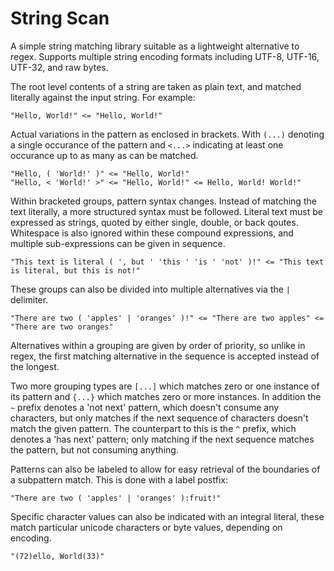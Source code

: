 # String Scan
A simple string matching library suitable as a lightweight alternative
to regex.  Supports multiple string encoding formats including UTF-8,
UTF-16, UTF-32, and raw bytes.

The root level contents of a string are taken as plain text, and matched
literally against the input string.  For example:

    "Hello, World!" <= "Hello, World!"

Actual variations in the pattern as enclosed in brackets.  With `(...)`
denoting a single occurance of the pattern and `<...>` indicating at
least one occurance up to as many as can be matched.

    "Hello, ( 'World!' )" <= "Hello, World!"
    "Hello, < 'World!' >" <= "Hello, World!" <= Hello, World! World!"

Within bracketed groups, pattern syntax changes.  Instead of matching
the text literally, a more structured syntax must be followed.  Literal
text must be expressed as strings, quoted by either single, double, or
back qoutes.  Whitespace is also ignored within these compound expressions,
and multiple sub-expressions can be given in sequence.

    "This text is literal ( ', but ' 'this ' 'is ' 'not' )!" <= "This text is literal, but this is not!"

These groups can also be divided into multiple alternatives via the <code>&vert;</code>
delimiter.

    "There are two ( 'apples' | 'oranges' )!" <= "There are two apples" <= "There are two oranges"

Alternatives within a grouping are given by order of priority, so unlike in regex, the
first matching alternative in the sequence is accepted instead of the longest.

Two more grouping types are `[...]` which matches zero or one instance of its pattern
and `{...}` which matches zero or more instances.  In addition the `~` prefix denotes
a 'not next' pattern, which doesn't consume any characters, but only matches if the
next sequence of characters doesn't match the given pattern.  The counterpart to this
is the `^` prefix, which denotes a 'has next' pattern; only matching if the next
sequence matches the pattern, but not consuming anything.

Patterns can also be labeled to allow for easy retrieval of the boundaries of a
subpattern match.  This is done with a label postfix:

    "There are two ( 'apples' | 'oranges' ):fruit!"

Specific character values can also be indicated with an integral literal, these
match particular unicode characters or byte values, depending on encoding.

    "(72)ello, World(33)"

